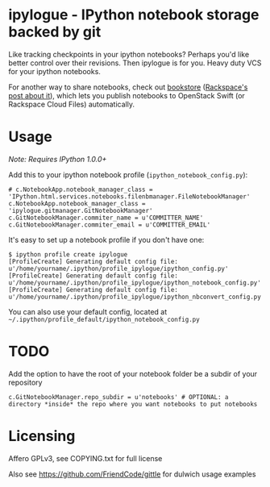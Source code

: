 # ipylogue - IPython notebook storage backed by git

Like tracking checkpoints in your ipython notebooks? Perhaps you'd like better
control over their revisions. Then ipylogue is for you. Heavy duty VCS for your
ipython notebooks.

For another way to share notebooks, check out [bookstore][bookstore]
([Rackspace's post about it][blogpost]), which lets you publish notebooks to
OpenStack Swift (or Rackspace Cloud Files) automatically.

[bookstore]: https://github.com/rgbkrk/bookstore
[blogpost]: https://developer.rackspace.com/blog/bookstore-for-ipython-notebooks/


# Usage

*Note: Requires IPython 1.0.0+*

Add this to your ipython notebook profile (`ipython_notebook_config.py`):

```
# c.NotebookApp.notebook_manager_class = 'IPython.html.services.notebooks.filenbmanager.FileNotebookManager'
c.NotebookApp.notebook_manager_class = 'ipylogue.gitmanager.GitNotebookManager'
c.GitNotebookManager.commiter_name = u'COMMITTER_NAME'
c.GitNotebookManager.commiter_email = u'COMMITTER_EMAIL'
```

It's easy to set up a notebook profile if you don't have one:

```
$ ipython profile create ipylogue
[ProfileCreate] Generating default config file: u'/home/yourname/.ipython/profile_ipylogue/ipython_config.py'
[ProfileCreate] Generating default config file: u'/home/yourname/.ipython/profile_ipylogue/ipython_notebook_config.py'
[ProfileCreate] Generating default config file: u'/home/yourname/.ipython/profile_ipylogue/ipython_nbconvert_config.py'
```

You can also use your default config, located at `~/.ipython/profile_default/ipython_notebook_config.py`

# TODO

Add the option to have the root of your notebook folder be a subdir of your repository
```
c.GitNotebookManager.repo_subdir = u'notebooks' # OPTIONAL: a directory *inside* the repo where you want notebooks to put notebooks
```

# Licensing

Affero GPLv3, see COPYING.txt for full license

Also see https://github.com/FriendCode/gittle for dulwich usage examples
